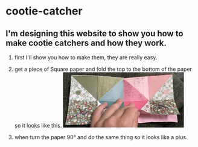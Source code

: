 # cootie-catcher

## I'm designing this website to show you how to make cootie catchers and how they work.

1. first I'll show you how to make them, they are really easy.

1. get a piece of Square paper and fold the top to the bottom  of the paper so it looks like this.
![image](./178AC3DD-92BE-42EE-AD52-4AAB753EBE0C.jpeg)

1. when turn the paper 90° and do the same thing  so it looks like a plus.











